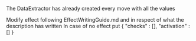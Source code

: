 The DataExtractor has already created every move with all the values

Modify effect following EffectWritingGuide.md and in respect of what the description has written
In case of no effect put 
{
    "checks" : [],
    "activation" : []
}
